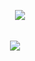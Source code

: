 
<pre align="center">
<span style="color:#00FF00; font-family:monospace;">
  <img src="https://readme-typing-svg.herokuapp.com/?lines=>+Initializing+system...;>+Loading...&center=true&width=380&height=45&color=00FF00">
</span>
</pre>


<p align="center">
  <img src="https://readme-typing-svg.herokuapp.com/?lines=>+python;>+telegram+bots;>+django+backend;>+flutter;>+laravel&center=true&width=380&height=45&color=00FF00">
</p>

